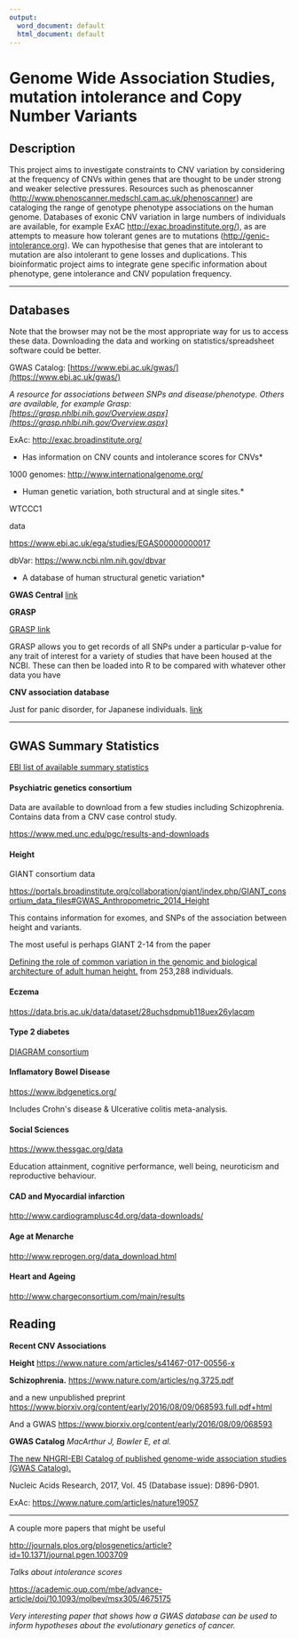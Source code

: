 ```yaml
---
output:
  word_document: default
  html_document: default
---
```

# Genome Wide Association Studies, mutation intolerance and Copy Number Variants


## Description

This project aims to investigate constraints to CNV variation by
considering at the frequency of CNVs within genes that are thought to be
under strong and weaker selective pressures. Resources such as
phenoscanner (<http://www.phenoscanner.medschl.cam.ac.uk/phenoscanner>)
are cataloging the range of genotype phenotype associations on the human
genome. Databases of exonic CNV variation in large numbers of
individuals are available, for example ExAC
<http://exac.broadinstitute.org/>), as are attempts to measure how
tolerant genes are to mutations (<http://genic-intolerance.org>). We can
hypothesise that genes that are intolerant to mutation are also
intolerant to gene losses and duplications. This bioinformatic project
aims to integrate gene specific information about phenotype, gene
intolerance and CNV population frequency.

------------

## Databases

Note that the browser may not be the most appropriate way for us to
access these data. Downloading the data and working on
statistics/spreadsheet software could be better.

GWAS Catalog: [https://www.ebi.ac.uk/gwas/](https://www.ebi.ac.uk/gwas/)

*A resource for associations between SNPs and disease/phenotype. Others
are available, for example Grasp: 
[https://grasp.nhlbi.nih.gov/Overview.aspx](https://grasp.nhlbi.nih.gov/Overview.aspx)*

ExAc: <http://exac.broadinstitute.org/>

* Has information on CNV counts and intolerance scores for CNVs*

1000 genomes: <http://www.internationalgenome.org/>

*    Human genetic variation, both structural and at single sites.*

WTCCC1

data

<https://www.ebi.ac.uk/ega/studies/EGAS00000000017>

dbVar: <https://www.ncbi.nlm.nih.gov/dbvar>

* A database of human structural genetic variation*

**GWAS Central** [link](http://www.gwascentral.org/)

**GRASP**

[GRASP link](https://grasp.nhlbi.nih.gov/Search.aspx)

GRASP allows you to get records of all SNPs under a particular p-value for any trait of interest for a variety of studies that have been housed at the NCBI.  These can then be loaded into R to be compared with whatever other data you have

**CNV association database**

Just for panic disorder, for Japanese individuals.  [link](https://gwas.biosciencedbc.jp/cgi-bin/cccdb/ccc_top.cgi)

--------------


## GWAS Summary Statistics

[EBI list of available summary statistics](https://www.ebi.ac.uk/gwas/downloads/summary-statistics)

#### Psychiatric genetics consortium

Data are available to download from a few studies including Schizophrenia.  Contains data from a CNV case control study.

https://www.med.unc.edu/pgc/results-and-downloads

#### Height

GIANT consortium data

https://portals.broadinstitute.org/collaboration/giant/index.php/GIANT_consortium_data_files#GWAS_Anthropometric_2014_Height

This contains information for exomes, and SNPs of the association between height and variants.

The most useful is perhaps GIANT 2-14 from the paper 

[Defining the role of common variation in the genomic and biological architecture of adult human height.](https://www.ncbi.nlm.nih.gov/pubmed/25282103?dopt=Citation) from 253,288 individuals.


#### Eczema

https://data.bris.ac.uk/data/dataset/28uchsdpmub118uex26ylacqm

#### Type 2 diabetes

[DIAGRAM consortium](http://diagram-consortium.org/downloads.html)

#### Inflamatory Bowel Disease

https://www.ibdgenetics.org/

Includes Crohn's disease & Ulcerative colitis meta-analysis.

#### Social Sciences

https://www.thessgac.org/data

Education attainment, cognitive performance, well being, neuroticism and reproductive behaviour.


#### CAD and Myocardial infarction

http://www.cardiogramplusc4d.org/data-downloads/

#### Age at Menarche

http://www.reprogen.org/data_download.html

#### Heart and Ageing

http://www.chargeconsortium.com/main/results



## Reading

**Recent CNV Associations**

**Height** <https://www.nature.com/articles/s41467-017-00556-x>

**Schizophrenia.** <https://www.nature.com/articles/ng.3725.pdf>

and a new unpublished preprint <https://www.biorxiv.org/content/early/2016/08/09/068593.full.pdf+html>

And a GWAS https://www.biorxiv.org/content/early/2016/08/09/068593

**GWAS Catalog** *MacArthur J, Bowler E, et al.*

[The new NHGRI-EBI Catalog of published genome-wide association studies
(GWAS
Catalog).](https://academic.oup.com/nar/article/45/D1/D896/2605751/The-new-NHGRI-EBI-Catalog-of-published-genome-wide)

Nucleic Acids Research, 2017, Vol. 45 (Database issue): D896-D901.




ExAc: https://www.nature.com/articles/nature19057

-------------

A couple more papers that might be useful

http://journals.plos.org/plosgenetics/article?id=10.1371/journal.pgen.1003709

*Talks about intolerance scores*

https://academic.oup.com/mbe/advance-article/doi/10.1093/molbev/msx305/4675175

*Very interesting paper that shows how a GWAS database can be used to inform hypotheses about the evolutionary genetics of cancer.*


